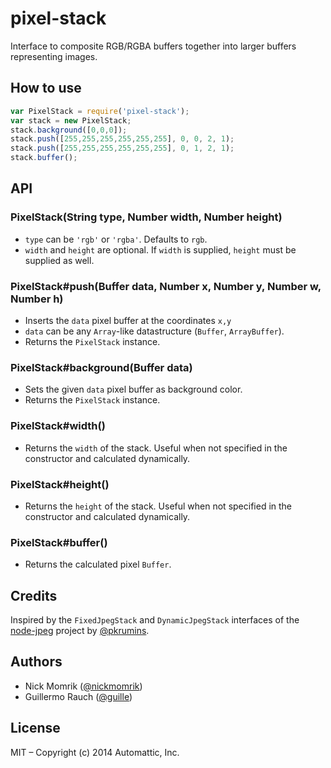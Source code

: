 
# pixel-stack

Interface to composite RGB/RGBA buffers together into larger buffers
representing images.

## How to use

```js
var PixelStack = require('pixel-stack');
var stack = new PixelStack;
stack.background([0,0,0]);
stack.push([255,255,255,255,255,255], 0, 0, 2, 1);
stack.push([255,255,255,255,255,255], 0, 1, 2, 1);
stack.buffer();
```

## API

### PixelStack(String type, Number width, Number height)

- `type` can be `'rgb'` or `'rgba'`. Defaults to `rgb`.
- `width` and `height` are optional. If `width` is supplied, `height`
  must be supplied as well.

### PixelStack#push(Buffer data, Number x, Number y, Number w, Number h)

- Inserts the `data` pixel buffer at the coordinates `x,y`
- `data` can be any `Array`-like datastructure (`Buffer`, `ArrayBuffer`).
- Returns the `PixelStack` instance.

### PixelStack#background(Buffer data)

- Sets the given `data` pixel buffer as background color.
- Returns the `PixelStack` instance.

### PixelStack#width()

- Returns the `width` of the stack. Useful when not specified in the
  constructor and calculated dynamically.

### PixelStack#height()

- Returns the `height` of the stack. Useful when not specified in the
  constructor and calculated dynamically.

### PixelStack#buffer()

- Returns the calculated pixel `Buffer`.

## Credits

Inspired by the `FixedJpegStack` and `DynamicJpegStack` interfaces of
the [node-jpeg](https://github.com/pkrumins/node-jpeg) project by [@pkrumins](https://github.com/pkrumins/node-jpeg).

## Authors

- Nick Momrik ([@nickmomrik](https://github.com/nickmomrik))
- Guillermo Rauch ([@guille](https://github.com/guille))

## License

MIT – Copyright (c) 2014 Automattic, Inc.
